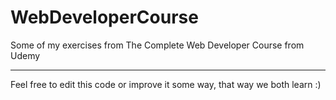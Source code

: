 # WebDeveloperCourse
Some of my exercises from The Complete Web Developer Course from Udemy
<hr>
Feel free to edit this code or improve it some way, that way we both learn :)
